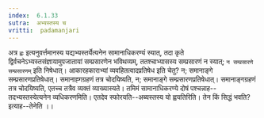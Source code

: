 ```yaml
---
index:  6.1.33
sutra:  अभ्यस्तस्य च
vritti:  padamanjari
---
```


अत्र `ह्वः` इत्यनुवर्त्तमानस्य यद्यभ्यस्तर्येत्यनेन सामानाधिकरण्यं स्यात्, तदा कृते द्विर्वचनेऽभ्यस्तसंज्ञायामुपजातायां सम्प्रसारणेन भविथव्यम्, ततश्चाभ्यासस्य सम्प्रसारणं न स्यात्; `न सम्प्रसारणे सम्प्रसारणम्` इति निषेधात्। आकारहकाराभ्यां व्यवहितत्वादप्रतिषेध इति चेतु? न; समानाङ्गे सम्प्रसारणप्रतिषेधात्। समानाह्गग्रहणं तत्र चोदयिष्यति, न; समानाङ्गे सम्प्रसारणप्रतिषेधात्। समानाङ्गग्रहणं तत्र चोदयिष्यति, एतच्च तत्रैव व्यक्तं व्याख्यास्यते। तमिमं सामानाधिकरण्ये दोषं पश्चन्नाह--तदभ्यस्तस्येत्यनेन व्यधिकरणमिति। एतदेव स्फोरयति--अब्यस्तस्य यो ह्वयतिरिति। तेन किं सिद्धं भवति? इत्याह--तेनेति ।।

